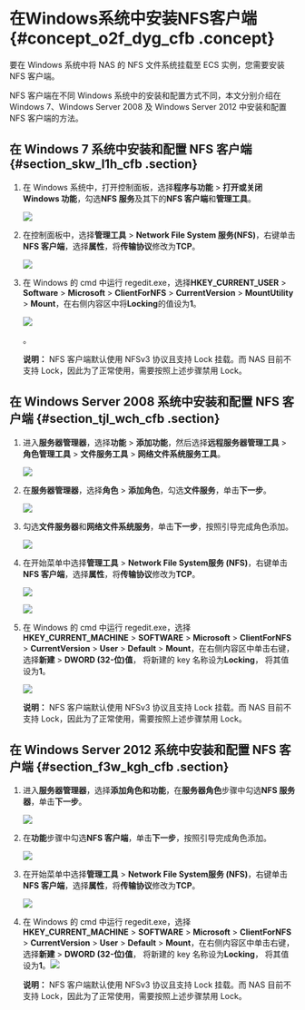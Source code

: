 # 在Windows系统中安装NFS客户端 {#concept_o2f_dyg_cfb .concept}

要在 Windows 系统中将 NAS 的 NFS 文件系统挂载至 ECS 实例，您需要安装 NFS 客户端。

NFS 客户端在不同 Windows 系统中的安装和配置方式不同，本文分别介绍在 Windows 7、Windows Server 2008 及 Windows Server 2012 中安装和配置 NFS 客户端的方法。

## 在 Windows 7 系统中安装和配置 NFS 客户端 {#section_skw_l1h_cfb .section}

1.  在 Windows 系统中，打开控制面板，选择**程序与功能** \> **打开或关闭 Windows 功能**，勾选**NFS 服务**及其下的**NFS 客户端**和**管理工具**。

    ![](http://static-aliyun-doc.oss-cn-hangzhou.aliyuncs.com/assets/img/21204/153805501511651_zh-CN.png)

2.  在控制面板中，选择**管理工具** \> **Network File System 服务\(NFS\)**，右键单击**NFS 客户端**，选择**属性**，将**传输协议**修改为**TCP**。

    ![](http://static-aliyun-doc.oss-cn-hangzhou.aliyuncs.com/assets/img/21204/153805501511652_zh-CN.png)

3.  在 Windows 的 cmd 中运行 regedit.exe，选择**HKEY\_CURRENT\_USER** \> **Software** \> **Microsoft** \> **ClientForNFS** \> **CurrentVersion** \> **MountUtility** \> **Mount**，在右侧内容区中将**Locking**的值设为**1**。

    ![](http://static-aliyun-doc.oss-cn-hangzhou.aliyuncs.com/assets/img/21204/153805501511653_zh-CN.png)

    。

    **说明：** NFS 客户端默认使用 NFSv3 协议且支持 Lock 挂载。而 NAS 目前不支持 Lock，因此为了正常使用，需要按照上述步骤禁用 Lock。


## 在 Windows Server 2008 系统中安装和配置 NFS 客户端 {#section_tjl_wch_cfb .section}

1.  进入**服务器管理器**，选择**功能** \> **添加功能**，然后选择**远程服务器管理工具** \> **角色管理工具** \> **文件服务工具** \> **网络文件系统服务工具**。

    ![](http://static-aliyun-doc.oss-cn-hangzhou.aliyuncs.com/assets/img/21204/153805501511654_zh-CN.png)

2.  在**服务器管理器**，选择**角色** \> **添加角色**，勾选**文件服务**，单击**下一步**。

    ![](http://static-aliyun-doc.oss-cn-hangzhou.aliyuncs.com/assets/img/21204/153805501611655_zh-CN.png)

3.  勾选**文件服务器**和**网络文件系统服务**，单击**下一步**，按照引导完成角色添加。

    ![](http://static-aliyun-doc.oss-cn-hangzhou.aliyuncs.com/assets/img/21204/153805501611656_zh-CN.png)

4.  在开始菜单中选择**管理工具** \> **Network File System服务 \(NFS\)**，右键单击**NFS 客户端**，选择**属性**，将**传输协议**修改为**TCP**。

    ![](http://static-aliyun-doc.oss-cn-hangzhou.aliyuncs.com/assets/img/21204/153805501611658_zh-CN.png)

    ![](http://static-aliyun-doc.oss-cn-hangzhou.aliyuncs.com/assets/img/21204/153805501611657_zh-CN.png)

5.  在 Windows 的 cmd 中运行 regedit.exe，选择**HKEY\_CURRENT\_MACHINE** \> **SOFTWARE** \> **Microsoft** \> **ClientForNFS** \> **CurrentVersion** \> **User** \> **Default** \> **Mount**，在右侧内容区中单击右键，选择**新建** \> **DWORD \(32-位\)值**， 将新建的 key 名称设为**Locking**， 将其值设为**1**。

    ![](http://static-aliyun-doc.oss-cn-hangzhou.aliyuncs.com/assets/img/21204/153805501611659_zh-CN.png)

    **说明：** NFS 客户端默认使用 NFSv3 协议且支持 Lock 挂载。而 NAS 目前不支持 Lock，因此为了正常使用，需要按照上述步骤禁用 Lock。


## 在 Windows Server 2012 系统中安装和配置 NFS 客户端 {#section_f3w_kgh_cfb .section}

1.  进入**服务器管理器**，选择**添加角色和功能**，在**服务器角色**步骤中勾选**NFS 服务器**，单击**下一步**。

    ![](http://static-aliyun-doc.oss-cn-hangzhou.aliyuncs.com/assets/img/21204/153805501611660_zh-CN.png)

2.  在**功能**步骤中勾选**NFS 客户端**，单击**下一步**，按照引导完成角色添加。

    ![](http://static-aliyun-doc.oss-cn-hangzhou.aliyuncs.com/assets/img/21204/153805501611661_zh-CN.png)

3.  在开始菜单中选择**管理工具** \> **Network File System服务 \(NFS\)**，右键单击**NFS 客户端**，选择**属性**，将**传输协议**修改为**TCP**。

    ![](http://static-aliyun-doc.oss-cn-hangzhou.aliyuncs.com/assets/img/21204/153805501611662_zh-CN.png)

4.  在 Windows 的 cmd 中运行 regedit.exe，选择**HKEY\_CURRENT\_MACHINE** \> **SOFTWARE** \> **Microsoft** \> **ClientForNFS** \> **CurrentVersion** \> **User** \> **Default** \> **Mount**，在右侧内容区中单击右键，选择**新建** \> **DWORD \(32-位\)值**， 将新建的 key 名称设为**Locking**， 将其值设为**1**。![](http://static-aliyun-doc.oss-cn-hangzhou.aliyuncs.com/assets/img/21204/153805501611659_zh-CN.png)

    **说明：** NFS 客户端默认使用 NFSv3 协议且支持 Lock 挂载。而 NAS 目前不支持 Lock，因此为了正常使用，需要按照上述步骤禁用 Lock。


